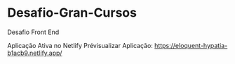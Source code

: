 # Desafio-Gran-Cursos
Desafio Front End

Aplicação Ativa no Netlify
Prévisualizar Aplicação: https://eloquent-hypatia-b1acb9.netlify.app/
